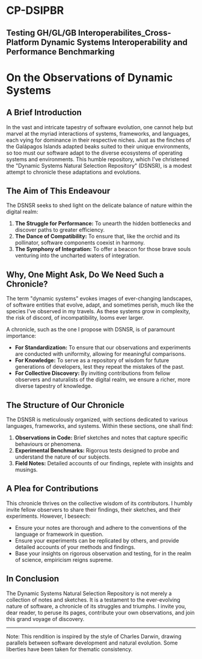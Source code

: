 # CP-DSIPBR
Testing GH/GL/GB Interoperabilites_Cross-Platform Dynamic Systems Interoperability and Performance Benchmarking
---

# On the Observations of Dynamic Systems

## A Brief Introduction

In the vast and intricate tapestry of software evolution, one cannot help but marvel at the myriad interactions of systems, frameworks, and languages, each vying for dominance in their respective niches. Just as the finches of the Galápagos Islands adapted beaks suited to their unique environments, so too must our software adapt to the diverse ecosystems of operating systems and environments. This humble repository, which I've christened the "Dynamic Systems Natural Selection Repository" (DSNSR), is a modest attempt to chronicle these adaptations and evolutions.

## The Aim of This Endeavour

The DSNSR seeks to shed light on the delicate balance of nature within the digital realm:

1. **The Struggle for Performance:** To unearth the hidden bottlenecks and discover paths to greater efficiency.
2. **The Dance of Compatibility:** To ensure that, like the orchid and its pollinator, software components coexist in harmony.
3. **The Symphony of Integration:** To offer a beacon for those brave souls venturing into the uncharted waters of integration.

## Why, One Might Ask, Do We Need Such a Chronicle?

The term "dynamic systems" evokes images of ever-changing landscapes, of software entities that evolve, adapt, and sometimes perish, much like the species I've observed in my travels. As these systems grow in complexity, the risk of discord, of incompatibility, looms ever larger.

A chronicle, such as the one I propose with DSNSR, is of paramount importance:

- **For Standardization:** To ensure that our observations and experiments are conducted with uniformity, allowing for meaningful comparisons.
- **For Knowledge:** To serve as a repository of wisdom for future generations of developers, lest they repeat the mistakes of the past.
- **For Collective Discovery:** By inviting contributions from fellow observers and naturalists of the digital realm, we ensure a richer, more diverse tapestry of knowledge.

## The Structure of Our Chronicle

The DSNSR is meticulously organized, with sections dedicated to various languages, frameworks, and systems. Within these sections, one shall find:

1. **Observations in Code:** Brief sketches and notes that capture specific behaviours or phenomena.
2. **Experimental Benchmarks:** Rigorous tests designed to probe and understand the nature of our subjects.
3. **Field Notes:** Detailed accounts of our findings, replete with insights and musings.

## A Plea for Contributions

This chronicle thrives on the collective wisdom of its contributors. I humbly invite fellow observers to share their findings, their sketches, and their experiments. However, I beseech:

- Ensure your notes are thorough and adhere to the conventions of the language or framework in question.
- Ensure your experiments can be replicated by others, and provide detailed accounts of your methods and findings.
- Base your insights on rigorous observation and testing, for in the realm of science, empiricism reigns supreme.

## In Conclusion

The Dynamic Systems Natural Selection Repository is not merely a collection of notes and sketches. It is a testament to the ever-evolving nature of software, a chronicle of its struggles and triumphs. I invite you, dear reader, to peruse its pages, contribute your own observations, and join this grand voyage of discovery.

---

Note: This rendition is inspired by the style of Charles Darwin, drawing parallels between software development and natural evolution. Some liberties have been taken for thematic consistency.
